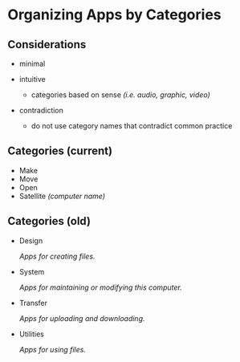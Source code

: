 # Organizing Apps by Categories

## Considerations
* minimal
* intuitive
	* categories based on sense *(i.e. audio, graphic, video)*

* contradiction
	* do not use category names that contradict common practice

## Categories (current)

* Make
* Move
* Open
* Satellite *(computer name)*


## Categories (old)
* Design

	*Apps for creating files.*
 
* System

	*Apps for maintaining or modifying this computer.*

* Transfer

	*Apps for uploading and downloading.*

* Utilities

	*Apps for using files.*